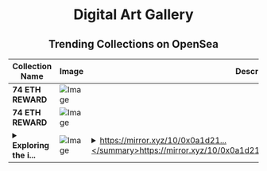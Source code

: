 <div align="center">

# Digital Art Gallery

## Trending Collections on OpenSea

| Collection Name                       | Image                                                                                     | Description                       | OpenSea Link                                                                                          |
|---------------------------------------|-------------------------------------------------------------------------------------------|-----------------------------------|--------------------------------------------------------------------------------------------------------|
| **74 ETH REWARD** | ![Image](https://i.seadn.io/s/raw/files/448dd7f52a7c497451de8bf5a4a6d962.png?w=500&auto=format?w=200&auto=format) |  | <details><summary>Link</summary>[74 ETH REWARD](https://opensea.io/collection/74-eth-reward-1)</details> |
| **74 ETH REWARD** | ![Image](https://i.seadn.io/s/raw/files/448dd7f52a7c497451de8bf5a4a6d962.png?w=500&auto=format?w=200&auto=format) |  | <details><summary>Link</summary>[74 ETH REWARD](https://opensea.io/collection/74-eth-reward)</details> |
| **<details><summary>Exploring the i...</summary>Exploring the inner world of ticketing and how to make it fairer</details>** | ![Image](https://i.seadn.io/s/raw/files/888d305ce58097d98cb188c2e94ab99d.png?w=500&auto=format?w=200&auto=format) | <details><summary>https://mirror.xyz/10/0x0a1d21...</summary>https://mirror.xyz/10/0x0a1d21edf4ae0995e4446b6a1ec0527d6ec4337f</details> | <details><summary>Link</summary>[Exploring the inner world of ticketing and how to make it fairer](https://opensea.io/collection/exploring-the-inner-world-of-ticketing-and-how-to)</details> |

</div>